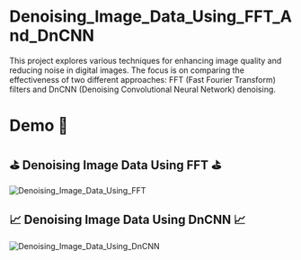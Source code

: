 # Denoising_Image_Data_Using_FFT_And_DnCNN
This project explores various techniques for enhancing image quality and reducing noise in digital images. The focus is on comparing the effectiveness of two different approaches: FFT (Fast Fourier Transform) filters and DnCNN (Denoising Convolutional Neural Network) denoising.
# Demo :tada:
## :golf: Denoising Image Data Using FFT :golf:
![Denoising_Image_Data_Using_FFT](https://github.com/YasinRezvani/Denoising_Image_Data_Using_FFT_And_DnCNN/assets/77124662/88818129-9276-4414-b08f-8cf1f3d7c720)

## :chart_with_upwards_trend: Denoising Image Data Using DnCNN :chart_with_upwards_trend:
![Denoising_Image_Data_Using_DnCNN](https://github.com/YasinRezvani/Denoising_Image_Data_Using_FFT_And_DnCNN/assets/77124662/b0153122-c46b-49d5-9e17-a7811effd511)
